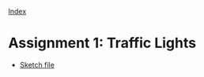 [Index](index.html)

# Assignment 1: Traffic Lights

* [Sketch file](./source-files/01_traffic_light/01_traffic_light.ino)